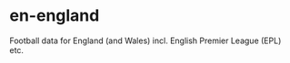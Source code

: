 en-england
==========

Football data for England (and Wales) incl. English Premier League (EPL) etc.
